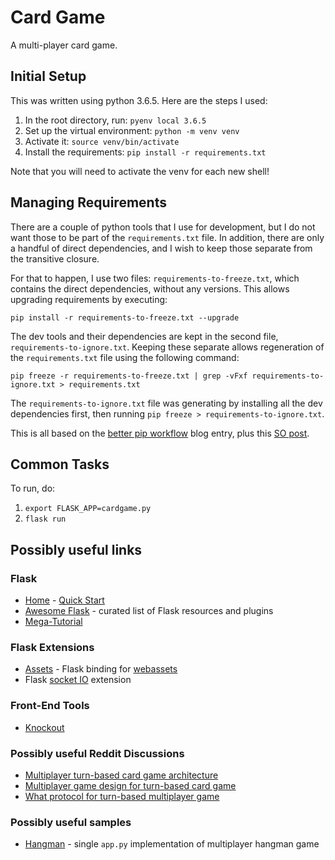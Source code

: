 # Card Game #

A multi-player card game.

## Initial Setup ##

This was written using python 3.6.5. Here are the steps I used:

1) In the root directory, run: `pyenv local 3.6.5`
2) Set up the virtual environment: `python -m venv venv`
3) Activate it: `source venv/bin/activate`
4) Install the requirements: `pip install -r requirements.txt`

Note that you will need to activate the venv for each new shell!

## Managing Requirements ##

There are a couple of python tools that I use for development, but I do not want those to be part of
the `requirements.txt` file. In addition, there are only a handful of direct dependencies, and I wish
to keep those separate from the transitive closure.

For that to happen, I use two files: `requirements-to-freeze.txt`, which contains the direct dependencies,
without any versions. This allows upgrading requirements by executing:

    pip install -r requirements-to-freeze.txt --upgrade

The dev tools and their dependencies are kept in the second file, `requirements-to-ignore.txt`. Keeping
these separate allows regeneration of the `requirements.txt` file using the following command:

    pip freeze -r requirements-to-freeze.txt | grep -vFxf requirements-to-ignore.txt > requirements.txt

The `requirements-to-ignore.txt` file was generating by installing all the dev dependencies first,
then running `pip freeze > requirements-to-ignore.txt`.

This is all based on the [better pip workflow](https://www.kennethreitz.org/essays/a-better-pip-workflow) blog entry, plus this [SO post](https://stackoverflow.com/a/43137206/282725).

## Common Tasks ##

To run, do:

1) `export FLASK_APP=cardgame.py`
2) `flask run`

## Possibly useful links ##

### Flask ###

* [Home](http://flask.pocoo.org/) - [Quick Start](http://flask.pocoo.org/docs/1.0/quickstart/)
* [Awesome Flask](https://github.com/humiaozuzu/awesome-flask) - curated list of Flask resources and plugins
* [Mega-Tutorial](https://blog.miguelgrinberg.com/post/the-flask-mega-tutorial-part-i-hello-world)

### Flask Extensions ###

* [Assets](http://flask-assets.readthedocs.io/en/latest/) - Flask binding for [webassets](https://webassets.readthedocs.io/en/latest/index.html)
* Flask [socket IO](https://github.com/miguelgrinberg/Flask-SocketIO) extension

### Front-End Tools ###

* [Knockout](http://knockoutjs.com/index.html)

### Possibly useful Reddit Discussions ###

* [Multiplayer turn-based card game architecture](https://www.reddit.com/r/gamedev/comments/6xti6g/multiplayer_turn_based_card_game_architecture/)
* [Multiplayer game design for turn-based card game](https://www.reddit.com/r/Python/comments/8q2slw/multiplayer_game_design_for_turnbased_card_game/)
* [What protocol for turn-based multiplayer game](https://www.reddit.com/r/Python/comments/1yzdb4/what_protocol_would_you_use_for_turnbased/)

### Possibly useful samples ###

* [Hangman](https://github.com/rohit-jamuar/Hangman) - single `app.py` implementation of multiplayer hangman game

